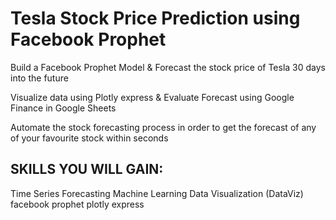 # Tesla Stock Price Prediction using Facebook Prophet

Build a Facebook Prophet Model & Forecast the stock price of Tesla 30 days into the future

Visualize data using Plotly express & Evaluate Forecast using Google Finance in Google Sheets

Automate the stock forecasting process in order to get the forecast of any of your favourite stock within seconds

## SKILLS YOU WILL GAIN:
Time Series Forecasting
Machine Learning
Data Visualization (DataViz)
facebook prophet
plotly express
